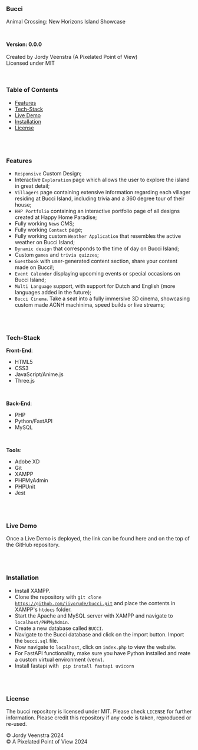 ### Bucci
Animal Crossing: New Horizons Island Showcase
<br/>


<br/>

**Version: 0.0.0**
<br/><br/>
Created by Jordy Veenstra (A Pixelated Point of View)<br/>
Licensed under MIT

<br/>

### Table of Contents

* [Features](#features)
* [Tech-Stack](#tech-stack)
* [Live Demo](#live-demo)
* [Installation](#installation)
* [License](#license)

<br><br>

### Features
* <code>Responsive</code> Custom Design;
* Interactive <code>Exploration</code> page which allows the user to explore the island in great detail;
* <code>Villagers</code> page containing extensive information regarding each villager residing at Bucci Island, including trivia and a 360 degree tour of their house;
* <code>HHP Portfolio</code> containing an interactive portfolio page of all designs created at Happy Home Paradise;
* Fully working <code>News</code> CMS;
* Fully working <code>Contact</code> page;
* Fully working custom <code>Weather Application</code> that resembles the active weather on Bucci Island;
* <code>Dynamic design</code> that corresponds to the time of day on Bucci Island;
* Custom <code>games</code> and <code>trivia quizzes</code>;
* <code>Guestbook</code> with user-generated content section, share your content made on Bucci!;
* <code>Event Calender</code> displaying upcoming events or special occasions on Bucci Island;
* <code>Multi Language</code> support, with support for Dutch and English (more languages added in the future);
* <code>Bucci Cinema</code>. Take a seat into a fully immersive 3D cinema, showcasing custom made ACNH machinima, speed builds or live streams;


<br><br>

### Tech-Stack
**Front-End**:
* HTML5
* CSS3
* JavaScript/Anime.js
* Three.js

<br>

**Back-End**:
* PHP
* Python/FastAPI
* MySQL

<br>

**Tools**:
* Adobe XD
* Git
* XAMPP
* PHPMyAdmin
* PHPUnit
* Jest

<br><br>

### Live Demo
Once a Live Demo is deployed, the link can be found here and on the top of the GitHub repository.

<br><br>

### Installation
* Install XAMPP.
* Clone the repository with <code>git clone https://github.com/jiyorude/bucci.git</code> and place the contents in XAMPP's <code>htdocs</code> folder.
* Start the Apache and MySQL server with XAMPP and navigate to <code>localhost/PHPMyAdmin</code>.
* Create a new database called <code>BUCCI</code>.
* Navigate to the Bucci database and click on the import button. Import the <code>bucci.sql</code> file.
* Now navigate to <code>localhost</code>, click on <code>index.php</code> to view the website.
* For FastAPI functionality, make sure you have Python installed and reate a custom virtual environment (venv).
* Install fastapi with <code> pip install fastapi uvicorn</code>

<br><br>

### License
The bucci repository is licensed under MIT. Please check <code>LICENSE</code> for further information. Please credit this repository if any code is taken, reproduced or re-used.

&copy; Jordy Veenstra 2024 <br>
&copy; A Pixelated Point of View 2024
